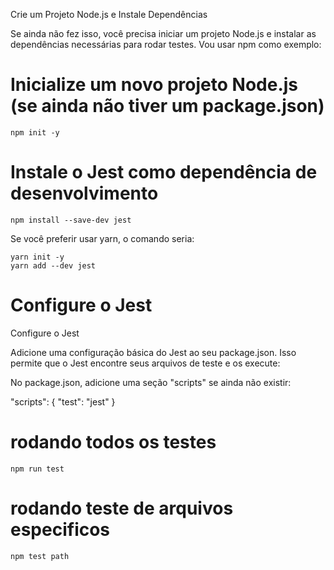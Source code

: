 Crie um Projeto Node.js e Instale Dependências

Se ainda não fez isso, você precisa iniciar um projeto Node.js e instalar as dependências necessárias para rodar testes. Vou usar npm como exemplo:

# Inicialize um novo projeto Node.js (se ainda não tiver um package.json)
```
npm init -y
```
# Instale o Jest como dependência de desenvolvimento
```
npm install --save-dev jest
```
Se você preferir usar yarn, o comando seria:

```
yarn init -y
yarn add --dev jest
```

# Configure o Jest

Configure o Jest

Adicione uma configuração básica do Jest ao seu package.json. Isso permite que o Jest encontre seus arquivos de teste e os execute:

No package.json, adicione uma seção "scripts" se ainda não existir:

"scripts": {
  "test": "jest"
}


# rodando todos os testes

`npm run test`

# rodando teste de arquivos especificos

`npm test path`